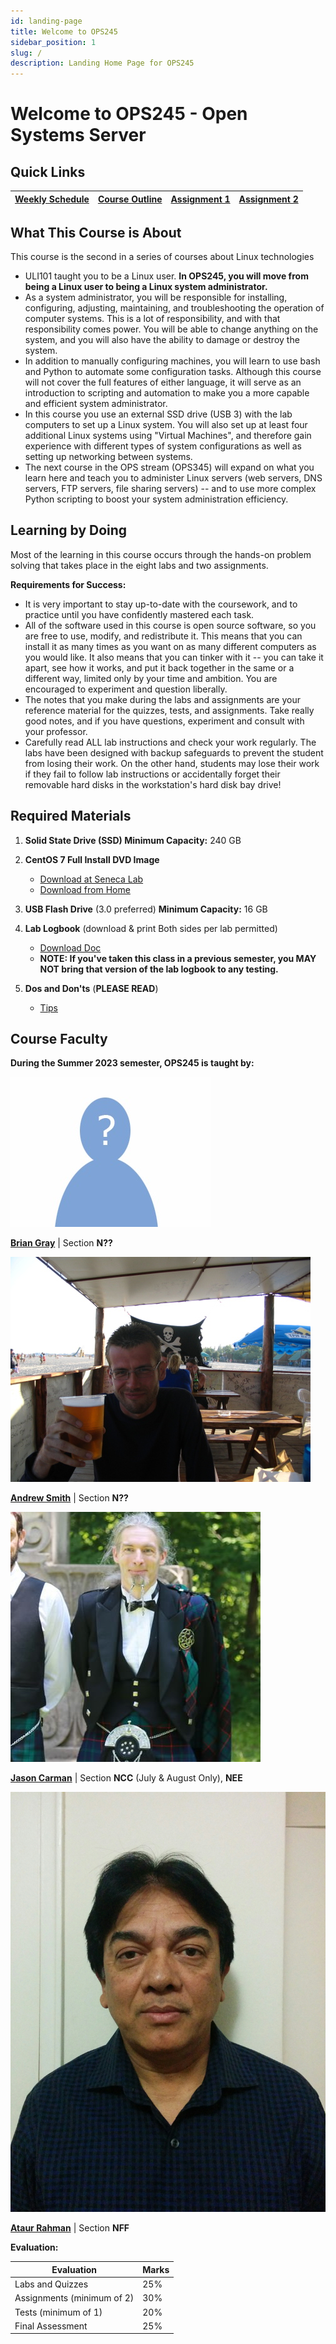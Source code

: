 ```yaml
---
id: landing-page
title: Welcome to OPS245
sidebar_position: 1
slug: /
description: Landing Home Page for OPS245
---
```


# Welcome to OPS245 - Open Systems Server

## Quick Links

| [Weekly Schedule](./weekly-schedule.md) | [Course Outline](https://apps.senecacollege.ca/ssos/findOutline.do?schoolCode=SICT&termCode=20222&subjectCode=OPS245) | [Assignment 1](/B-Assignments/assignment1.md) | [Assignment 2](/B-Assignments/assignment2.md) |
| --- | --- | --- | --- |

## What This Course is About

This course is the second in a series of courses about Linux technologies

  - ULI101 taught you to be a Linux user. **In OPS245, you will move from being a Linux user to being a Linux system administrator.**
  - As a system administrator, you will be responsible for installing, configuring, adjusting, maintaining, and troubleshooting the operation of computer systems. This is a lot of responsibility, and with that responsibility comes power. You will be able to change anything on the system, and you will also have the ability to damage or destroy the system.
  - In addition to manually configuring machines, you will learn to use bash and Python to automate some configuration tasks. Although this course will not cover the full features of either language, it will serve as an introduction to scripting and automation to make you a more capable and efficient system administrator.
  - In this course you use an external SSD drive (USB 3) with the lab computers to set up a Linux system. You will also set up at least four additional Linux systems using "Virtual Machines", and therefore gain experience with different types of system configurations as well as setting up networking between systems.
  - The next course in the OPS stream (OPS345) will expand on what you learn here and teach you to administer Linux servers (web servers, DNS servers, FTP servers, file sharing servers) -- and to use more complex Python scripting to boost your system administration efficiency.

## Learning by Doing

Most of the learning in this course occurs through the hands-on problem solving that takes place in the eight labs and two assignments.

**Requirements for Success:**

  - It is very important to stay up-to-date with the coursework, and to practice until you have confidently mastered each task.
  - All of the software used in this course is open source software, so you are free to use, modify, and redistribute it. This means that you can install it as many times as you want on as many different computers as you would like. It also means that you can tinker with it -- you can take it apart, see how it works, and put it back together in the same or a different way, limited only by your time and ambition. You are encouraged to experiment and question liberally.
  - The notes that you make during the labs and assignments are your reference material for the quizzes, tests, and assignments. Take really good notes, and if you have questions, experiment and consult with your professor.
  - Carefully read ALL lab instructions and check your work regularly. The labs have been designed with backup safeguards to prevent the student from losing their work. On the other hand, students may lose their work if they fail to follow lab instructions or accidentally forget their removable hard disks in the workstation's hard disk bay drive!

## Required Materials

1. **Solid State Drive (SSD)	Minimum Capacity:** 240 GB
2. **CentOS 7 Full Install DVD Image**

      - [Download at Seneca Lab](https://mirror.senecacollege.ca/centos/7/isos/x86_64/CentOS-7-x86_64-DVD-2009.iso)
      - [Download from Home](https://mirror.netflash.net/centos/7.9.2009/isos/x86_64/CentOS-7-x86_64-DVD-2009.iso)

3. **USB Flash Drive** (3.0 preferred)	**Minimum Capacity:** 16 GB
4. **Lab Logbook** (download & print Both sides per lab permitted)

      - [Download Doc](/files/OPS245-Logbook-Online.doc)
      - **NOTE: If you've taken this class in a previous semester, you MAY NOT bring that version of the lab logbook to any testing.**

5. **Dos and Don'ts** (**PLEASE READ**)

      - [Tips](/C-ExtraResources/tips.md)

## Course Faculty

**During the Summer 2023 semester, OPS245 is taught by:**

![Peter Callaghan](/img/Petercallaghan.jpg)

**[Brian Gray](mailto:brian.gray@senecacollege.ca)** \| Section **N??**

![Andrew](/img/Andrew.jpg)

**[Andrew Smith](mailto:andrew.smith@senecacollege.ca)** \| Section **N??**

![Jason Carman](/img/JasonCarman.jpg)

**[Jason Carman](mailto:jason.carman@senecacollege.ca)** \| Section **NCC** (July & August Only), **NEE**

![Ataur Rahman](/img/Ataur-RTN.jpg)

**[Ataur Rahman](mailto:ataur.rahman@senecacollege.ca)** \| Section **NFF**

**Evaluation:**

| **Evaluation** | **Marks** |
| --- | --- |
| Labs and Quizzes | 25% |
| Assignments (minimum of 2) | 30% |
| Tests (minimum of 1) | 20% |
| Final Assessment | 25% |
